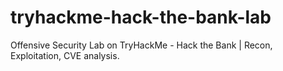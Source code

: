 # tryhackme-hack-the-bank-lab
Offensive Security Lab on TryHackMe - Hack the Bank | Recon, Exploitation, CVE analysis.
